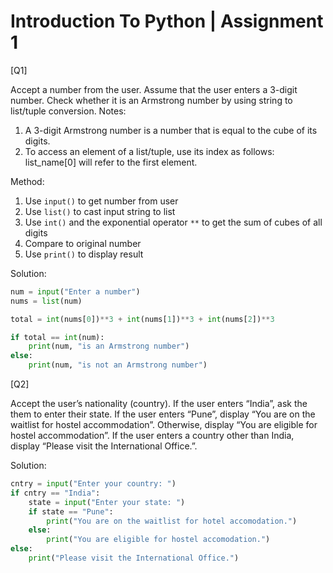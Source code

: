 # Introduction To Python | Assignment 1

[Q1]

Accept a number from the user. Assume that the user enters a 3-digit
number. Check whether it is an Armstrong number by using string to
list/tuple conversion.
Notes:
1. A 3-digit Armstrong number is a number that is equal to the cube of its
digits.
2. To access an element of a list/tuple, use its index as follows:
list_name[0] will refer to the first element.

Method:
1. Use `input()` to get number from user
2. Use `list()` to cast input string to list
3. Use `int()` and the exponential operator `**` to get the sum of cubes of all digits
4. Compare to original number
5. Use `print()` to display result

Solution: 
```py
num = input("Enter a number")
nums = list(num)

total = int(nums[0])**3 + int(nums[1])**3 + int(nums[2])**3

if total == int(num):
    print(num, "is an Armstrong number")
else:
    print(num, "is not an Armstrong number")
```


[Q2]

Accept the user’s nationality (country). If the user enters “India”, ask the
them to enter their state. If the user enters “Pune”, display “You are on
the waitlist for hostel accommodation”. Otherwise, display “You are
eligible for hostel accommodation”. If the user enters a country other than
India, display “Please visit the International Office.”.


Solution:
```py
cntry = input("Enter your country: ")
if cntry == "India":
    state = input("Enter your state: ")
    if state == "Pune":
        print("You are on the waitlist for hotel accomodation.")
    else:
        print("You are eligible for hostel accomodation.")
else:
    print("Please visit the International Office.")
```
